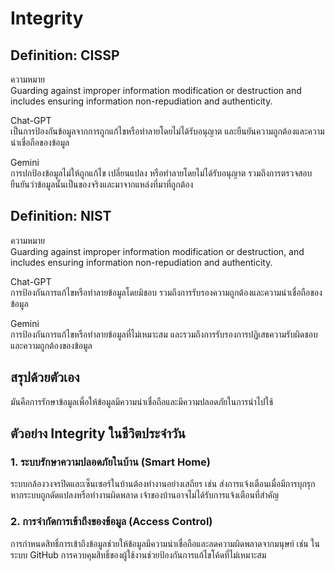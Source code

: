 # Integrity

## Definition: CISSP
ความหมาย  
Guarding against improper information modification or destruction and includes ensuring information non-repudiation and authenticity.

Chat-GPT  
เป็นการป้องกันข้อมูลจากการถูกแก้ไขหรือทำลายโดยไม่ได้รับอนุญาต และยืนยันความถูกต้องและความน่าเชื่อถือของข้อมูล

Gemini  
การปกป้องข้อมูลไม่ให้ถูกแก้ไข เปลี่ยนแปลง หรือทำลายโดยไม่ได้รับอนุญาต รวมถึงการตรวจสอบยืนยันว่าข้อมูลนั้นเป็นของจริงและมาจากแหล่งที่มาที่ถูกต้อง

## Definition: NIST
ความหมาย  
Guarding against improper information modification or destruction, and includes ensuring information non-repudiation and authenticity.

Chat-GPT  
การป้องกันการแก้ไขหรือทำลายข้อมูลโดยมิชอบ รวมถึงการรับรองความถูกต้องและความน่าเชื่อถือของข้อมูล

Gemini  
การป้องกันการแก้ไขหรือทำลายข้อมูลที่ไม่เหมาะสม และรวมถึงการรับรองการปฏิเสธความรับผิดชอบและความถูกต้องของข้อมูล

## สรุปด้วยตัวเอง
มันคือการรักษาข้อมูลเพื่อให้ข้อมูลมีความน่าเชื่อถือและมีความปลอดภัยในการนำไปใช้
## ตัวอย่าง Integrity ในชีวิตประจำวัน

### 1. ระบบรักษาความปลอดภัยในบ้าน (Smart Home)
ระบบกล้องวงจรปิดและเซ็นเซอร์ในบ้านต้องทำงานอย่างเสถียร เช่น ส่งการแจ้งเตือนเมื่อมีการบุกรุก หากระบบถูกดัดแปลงหรือทำงานผิดพลาด เจ้าของบ้านอาจไม่ได้รับการแจ้งเตือนที่สำคัญ

### 2. การจำกัดการเข้าถึงของข้อมูล (Access Control)
การกำหนดสิทธิ์การเข้าถึงข้อมูลช่วยให้ข้อมูลมีความน่าเชื่อถือและลดความผิดพลาดจากมนุษย์ เช่น ในระบบ GitHub การควบคุมสิทธิ์ของผู้ใช้งานช่วยป้องกันการแก้ไขโค้ดที่ไม่เหมาะสม

